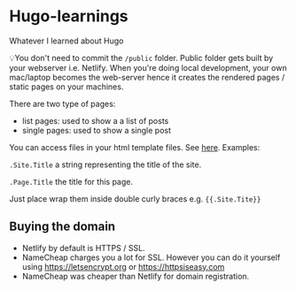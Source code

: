# Hugo-learnings
Whatever I learned about Hugo

💡You don't need to commit the `/public` folder. Public folder gets built by your webserver i.e. Netlify. 
When you're doing local development, your own mac/laptop becomes the web-server hence it creates the rendered pages / static pages on your machines.

There are two type of pages: 
- list pages: used to show a a list of posts
- single pages: used to show a single post

You can access files in your html template files. See [here](https://gohugo.io/variables/). Examples: 

`.Site.Title`
a string representing the title of the site.

`.Page.Title`
the title for this page.

Just place wrap them inside double curly braces e.g. `{{.Site.Tite}}`

## Buying the domain
- Netlify by default is HTTPS / SSL. 
- NameCheap charges you a lot for SSL. However you can do it yourself using https://letsencrypt.org or https://httpsiseasy.com
- NameCheap was cheaper than Netlify for domain registration. 
